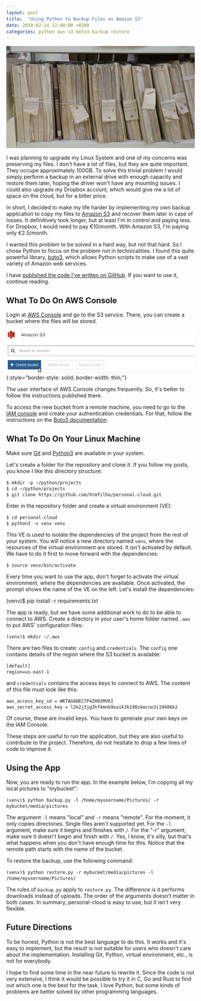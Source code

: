 ```yaml
---
layout: post
title:  "Using Python to Backup Files on Amazon S3"
date: 2018-02-24 12:00:00 +0200
categories: python aws s3 boto3 backup restore
---
```


![AWS S3 with Python](/images/posts/python-aws-s3.jpg)

I was planning to upgrade my Linux System and one of my concerns was preserving my files. I don't have a lot of files, but they are quite important. They occupe approximately 100GB. To solve this trivial problem I would simply perform a backup in an external drive with enough capacity and restore them later, hoping the driver won't have any mounting issues. I could also upgrade my Dropbox account, which would give me a lot of space on the cloud, but for a bitter price.

<!-- more -->

In short, I decided to make my life harder by implementing my own backup application to copy my files to [Amazon S3][amazon-s3] and recover them later in case of losses. It definitively took longer, but at least I'm in control and paying less. For Dropbox, I would need to pay €10/month. With Amazon S3, I'm paying only €2.5/month.

I wanted this problem to be solved in a hard way, but not that hard. So I chose Python to focus on the problem not in technicalities. I found this quite powerful library, [boto3], which allows Python scripts to make use of a vast variety of Amazon web services.

I have [published the code I've written on GitHub][personal-cloud]. If you want to use it, continue reading.

## What To Do On AWS Console

Login at [AWS Console][aws-console] and go to the S3 service. There, you can create a bucket where the files will be stored.

![AWS S3 Bucket Creation](/images/posts/aws-s3-console.png){:style="border-style: solid; border-width: thin;"}

The user interface of AWS Console changes frequently. So, it's better to follow the instructions published there.

To access the new bucket from a remote machine, you need to go to the [IAM console][iam] and create your authentication credentials. For that, follow the instructions on the [Boto3 documentation][boto3-documentation].

## What To Do On Your Linux Machine

Make sure [Git] and [Python3] are available in your system.

Let's create a folder for the repository and clone it. If you follow my posts, you know I like this directory structure:

    $ mkdir -p ~/python/projects
    $ cd ~/python/projects
    $ git clone https://github.com/htmfilho/personal-cloud.git

Enter in the repository folder and create a virtual environment (VE):

    $ cd personal-cloud
    $ python3 -v venv venv

This VE is used to isolate the dependencies of the project from the rest of your system. You will notice a new directory named `venv`, where the resources of the virtual environment are stored. It isn't activated by default. We have to do it first to move forward with the dependencies:

    $ source venv/bin/activate

Every time you want to use the app, don't forget to activate the virtual environment, where the dependencies are available. Once activated, the prompt shows the name of the VE on the left. Let's install the dependencies:

(venv)$ pip install -r requirements.txt

The app is ready, but we have some additional work to do to be able to connect to AWS. Create a directory in your user's home folder named `.aws` to put AWS' configuration files:

    (venv)$ mkdir ~/.aws

There are two files to create: `config` and `credentials`. The `config` one contains details of the region where the S3 bucket is available:

    [default]
    region=us-east-1

and `credentials` contains the access keys to connect to AWS. The content of this file must look like this:

    aws_access_key_id = WKTAG6BEC7P4ZH03MVKI
    aws_secret_access_key = l2k2j3jg3hf4mnb9oaik3k190skmcne3i19486k2

Of course, these are invalid keys. You have to generate your own keys on the IAM Console.

These steps are useful to run the application, but they are also useful to contribute to the project. Therefore, do not hesitate to drop a few lines of code to improve it.

## Using the App

Now, you are ready to run the app. In the example below, I'm copying all my local pictures to "mybucket":

    (venv)$ python backup.py -l /home/myusername/Pictures/ -r mybucket/media/pictures

The argument `-l` means "local" and `-r` means "remote". For the moment, it only copies directories. Single files aren't supported yet. For the `-l` argument, make sure it begins and finishes with `/`. For the "-r" argument, make sure it doesn't begin and finish with `/`. Yes, I know, it's silly, but that's what happens when you don't have enough time for this. Notice that the remote path starts with the name of the bucket.

To restore the backup, use the following command:

    (venv)$ python restore.py -r mybucket/media/pictures -l /home/myusername/Pictures/

The rules of `backup.py` apply to `restore.py`. The difference is it performs downloads instead of uploads. The order of the arguments doesn't matter in both cases. In summary, personal-cloud is easy to use, but it isn't very flexible.

## Future Directions

To be honest, Python is not the best language to do this. It works and it's easy to implement, but the result is not suitable for users who doesn't care about the implementation. Installing Git, Python, virtual environment, etc., is not for everybody.

I hope to find some time in the near future to rewrite it. Since the code is not very extensive, I think it would be possible to try it in C, Go and Rust to find out which one is the best for the task. I love Python, but some kinds of problems are better solved by other programming languages.

[amazon-s3]: https://aws.amazon.com/s3/
[personal-cloud]: https://github.com/htmfilho/personal-cloud
[aws-console]: https://aws.amazon.com
[boto3]: https://boto3.readthedocs.io
[boto3-documentation]: https://boto3.readthedocs.io/en/latest/guide/quickstart.html#configuration
[Git]: https://git-scm.com
[iam]: https://console.aws.amazon.com/iam/home#/home
[Python3]: https://www.python.org
